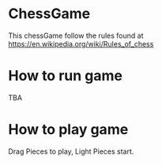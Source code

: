 # ChessGame

This chessGame follow the rules found at https://en.wikipedia.org/wiki/Rules_of_chess

# How to run game 
TBA  

# How to play game 
Drag Pieces to play, Light Pieces start.
